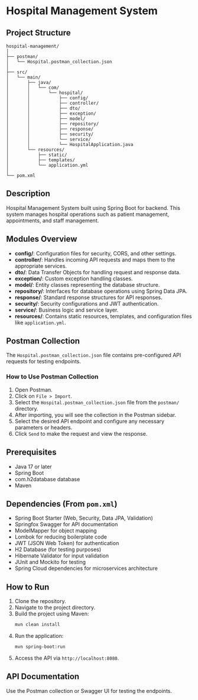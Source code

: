 # Hospital Management System

## Project Structure
```
hospital-management/
│
├── postman/
│   └── Hospital.postman_collection.json
│
├── src/
│   └── main/
│       ├── java/
│       │   └── com/
│       │       └── hospital/
│       │           ├── config/
│       │           ├── controller/
│       │           ├── dto/
│       │           ├── exception/
│       │           ├── model/
│       │           ├── repository/
│       │           ├── response/
│       │           ├── security/
│       │           └── service/
│       │           └── HospitalApplication.java
│       └── resources/
│           ├── static/
│           ├── templates/
│           └── application.yml
│
└── pom.xml
```

## Description
Hospital Management System built using Spring Boot for backend. This system manages hospital operations such as patient management, appointments, and staff management.

## Modules Overview
- **config/**: Configuration files for security, CORS, and other settings.
- **controller/**: Handles incoming API requests and maps them to the appropriate services.
- **dto/**: Data Transfer Objects for handling request and response data.
- **exception/**: Custom exception handling classes.
- **model/**: Entity classes representing the database structure.
- **repository/**: Interfaces for database operations using Spring Data JPA.
- **response/**: Standard response structures for API responses.
- **security/**: Security configurations and JWT authentication.
- **service/**: Business logic and service layer.
- **resources/**: Contains static resources, templates, and configuration files like `application.yml`.

## Postman Collection
The `Hospital.postman_collection.json` file contains pre-configured API requests for testing endpoints.

### How to Use Postman Collection
1. Open Postman.
2. Click on `File > Import`.
3. Select the `Hospital.postman_collection.json` file from the `postman/` directory.
4. After importing, you will see the collection in the Postman sidebar.
5. Select the desired API endpoint and configure any necessary parameters or headers.
6. Click `Send` to make the request and view the response.

## Prerequisites
- Java 17 or later
- Spring Boot
- com.h2database database
- Maven

## Dependencies (From `pom.xml`)
- Spring Boot Starter (Web, Security, Data JPA, Validation)
- Springfox Swagger for API documentation
- ModelMapper for object mapping
- Lombok for reducing boilerplate code
- JWT (JSON Web Token) for authentication
- H2 Database (for testing purposes)
- Hibernate Validator for input validation
- JUnit and Mockito for testing
- Spring Cloud dependencies for microservices architecture

## How to Run
1. Clone the repository.
2. Navigate to the project directory.
3. Build the project using Maven:
   ```bash
   mvn clean install
   ```
4. Run the application:
   ```bash
   mvn spring-boot:run
   ```
5. Access the API via `http://localhost:8080`.

## API Documentation
Use the Postman collection or Swagger UI for testing the endpoints.

